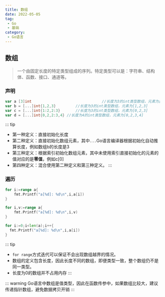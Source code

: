 ```yaml
---
title: 数组
date: 2022-05-05
tag:
 - Go
 - 基础
category:
 - Go语言
---
```


## 数组

> 一个由固定长度的特定类型组成的序列。特定类型可以是：字符串、结构体、函数、接口、通道等。

### 声明

```go
var a [3]int								//长度为3的int类型数组，元素为[0,0,0]
var b = [...]int{1,2,3}			//长度为3的int类型数组，元素为[1,2,3]
var c = [...]int{1:2,2:3}		//长度为3的int类型数组，元素为[0,2,3]
var d = [...]int{0,2,2:3,4}	//长度为4的int类型数组，元素为[0,2,3,4]
```

::: tip

- 第一种定义：直接初始化长度
- 第二种定义：直接初始化数组元素，其中`...`Go语言编译器根据初始化自动推算长度，例如数组b的长度是3
- 第三种定义：根据索引初始化数组元素，其中未使用索引直接初始化的元素的值对应的是**零值**，例如c[0]
- 第四种定义：混合使用第二种定义和第三种定义。
:::

### 遍历

```go
for i:=range a{
	fmt.Printf("a[%d]: %d\n",i,a[i])
}
```

```go
for i,v:=range a{
	fmt.Printf("a[%d]: %d\n",i,v)
}
```

```go
for i:=0;i<len(a);i++{
  fmt.Printf("a[%d]: %d\n",i,a[i])
}
```

::: tip

- `for range`方式迭代可以保证不会出现数组越界的情况。
- 数组的定义包含长度，因此长度不同的数组，即便类型一致，整个数组仍不是同一类型。
- 长度为0的数组并不占用内存
:::

::: warning
Go语言中数组是值类型，因此在函数传参中，如果数组比较大，建议传递指针数组，避免数据拷贝开销
:::

